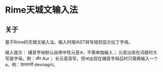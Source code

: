 # Rime天城文输入法

## 关于
基于Rime的天城文输入法。输入时按IAST转写规则显示拉丁字母。

输入提示：
    辅音字母默认自带中性元音अ，不需单独输入；
    元音出现在词首时大写首字母。例：और Aur；
    长元音双写，但आ出现在辅音字母后时只需再输入一个a。例：देवनागरी devnagrii。

